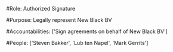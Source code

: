 #Role: Authorized Signature 

#Purpose: Legally represent New Black BV 

#Accountabilities: ['Sign agreements on behalf of New Black BV'] 

#People: ['Steven Bakker', 'Lub ten Napel', 'Mark Gerrits']